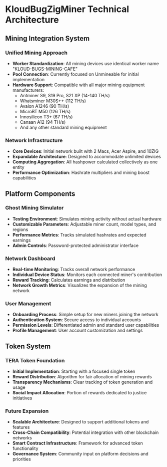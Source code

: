 # KloudBugZigMiner Technical Architecture

## Mining Integration System

### Unified Mining Approach
- **Worker Standardization**: All mining devices use identical worker name "KLOUD-BUGS-MINING-CAFE"
- **Pool Connection**: Currently focused on Unmineable for initial implementation
- **Hardware Support**: Compatible with all major mining equipment manufacturers:
  - Antminer S9, S19 Pro, S21 XP (14-140 TH/s)
  - Whatsminer M30S++ (112 TH/s)
  - Avalon A1246 (90 TH/s)
  - MicroBT M50 (126 TH/s)
  - Innosilicon T3+ (67 TH/s)
  - Canaan A12 (94 TH/s)
  - And any other standard mining equipment

### Network Infrastructure
- **Core Devices**: Initial network built with 2 Macs, Acer Aspire, and 10ZIG
- **Expandable Architecture**: Designed to accommodate unlimited devices
- **Computing Aggregation**: All hashpower calculated collectively as one entity
- **Performance Optimization**: Hashrate multipliers and mining boost capabilities

## Platform Components

### Ghost Mining Simulator
- **Testing Environment**: Simulates mining activity without actual hardware
- **Customizable Parameters**: Adjustable miner count, model types, and regions
- **Performance Metrics**: Tracks simulated hashrates and expected earnings
- **Admin Controls**: Password-protected administrator interface

### Network Dashboard
- **Real-time Monitoring**: Tracks overall network performance
- **Individual Device Status**: Monitors each connected miner's contribution
- **Reward Tracking**: Calculates earnings and distribution
- **Network Growth Metrics**: Visualizes the expansion of the mining network

### User Management
- **Onboarding Process**: Simple setup for new miners joining the network
- **Authentication System**: Secure access to individual accounts
- **Permission Levels**: Differentiated admin and standard user capabilities
- **Profile Management**: User account customization and settings

## Token System

### TERA Token Foundation
- **Initial Implementation**: Starting with a focused single token
- **Reward Distribution**: Algorithm for fair allocation of mining rewards
- **Transparency Mechanisms**: Clear tracking of token generation and usage
- **Social Impact Allocation**: Portion of rewards dedicated to justice initiatives

### Future Expansion
- **Scalable Architecture**: Designed to support additional tokens and features
- **Cross-Chain Compatibility**: Potential integration with other blockchain networks
- **Smart Contract Infrastructure**: Framework for advanced token functionality
- **Governance System**: Community input on platform decisions and priorities
